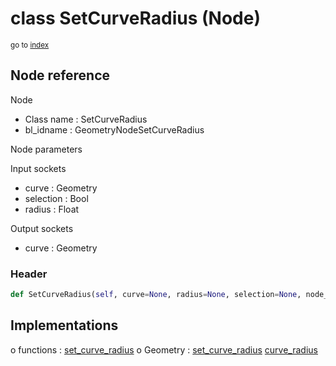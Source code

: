 # class SetCurveRadius (Node)

<sub>go to [index](/docs/index.md)</sub>

## Node reference

Node
 - Class name : SetCurveRadius
 - bl_idname : GeometryNodeSetCurveRadius

Node parameters

Input sockets
 - curve : Geometry
 - selection : Bool
 - radius : Float

Output sockets
 - curve : Geometry

### Header

``` python
def SetCurveRadius(self, curve=None, radius=None, selection=None, node_label=None, node_color=None):
```

## Implementations

o functions : [set_curve_radius](/docs/GeoNodes_classes/GLOBAL.md#set_curve_radius)
o Geometry : [set_curve_radius](/docs/GeoNodes_classes/Geometry.md#set_curve_radius) [curve_radius](/docs/GeoNodes_classes/Geometry.md#curve_radius)

